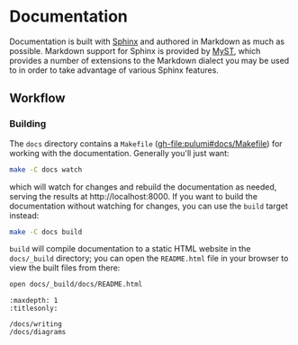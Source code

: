 # Documentation

Documentation is built with [Sphinx](https://www.sphinx-doc.org) and authored in
Markdown as much as possible. Markdown support for Sphinx is provided by
[MyST](https://myst-parser.readthedocs.io), which provides a number of
extensions to the Markdown dialect you may be used to in order to take advantage
of various Sphinx features.

## Workflow

### Building

The `docs` directory contains a `Makefile` (<gh-file:pulumi#docs/Makefile>) for
working with the documentation. Generally you'll just want:

```sh
make -C docs watch
```

which will watch for changes and rebuild the documentation as needed, serving
the results at http://localhost:8000. If you want to build the documentation
without watching for changes, you can use the `build` target instead:

```sh
make -C docs build
```

`build` will compile documentation to a static HTML website in the `docs/_build`
directory; you can open the `README.html` file in your browser to view the built
files from there:

```sh
open docs/_build/docs/README.html
```

```{toctree}
:maxdepth: 1
:titlesonly:

/docs/writing
/docs/diagrams
```
